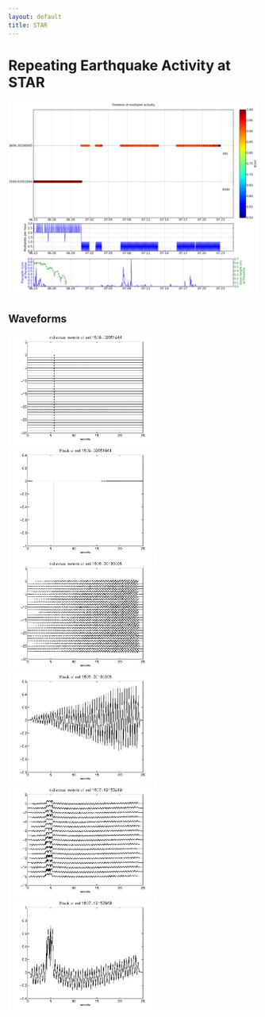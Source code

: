 ```yaml
---
layout: default
title: STAR
---
```


# Repeating Earthquake Activity at STAR
[<img src="figures/multTimeline20py.png" alt="multtimeline20" style="width: 900px;"/>](figures/multTimeline20py.png)

## Waveforms
[<img src="figures/1509-02051944_AllEv.png" alt="waveform" style="width: 300px;"/>](figures/1509-02051944_AllEv.png)[<img src="figures/1509-02051944_Stack.png" alt="waveform" style="width: 300px;"/>](figures/1509-02051944_Stack.png)[<img src="figures/1606-30180005_AllEv.png" alt="waveform" style="width: 300px;"/>](figures/1606-30180005_AllEv.png)[<img src="figures/1606-30180005_Stack.png" alt="waveform" style="width: 300px;"/>](figures/1606-30180005_Stack.png)[<img src="figures/1607-12153949_AllEv.png" alt="waveform" style="width: 300px;"/>](figures/1607-12153949_AllEv.png)[<img src="figures/1607-12153949_Stack.png" alt="waveform" style="width: 300px;"/>](figures/1607-12153949_Stack.png)